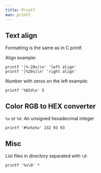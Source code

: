 ```yaml
---
title: Printf
man: printf
---
```


## Text align

Formatting is the same as in C printf.

Align example:

```shell
printf '|%-20s|\n' 'left align'
printf '|%20s|\n' 'right align'
```

Number with zeros on the left example:

```shell
printf '%02d\n' 5
```

## Color RGB to HEX converter

`%x` or `%X`: An unsigned hexadecimal integer

```shell
printf '#%x%x%x' 232 93 93
```

## Misc

List files in directory separated with `\0`:

```shell
printf '%s\0' *
```
